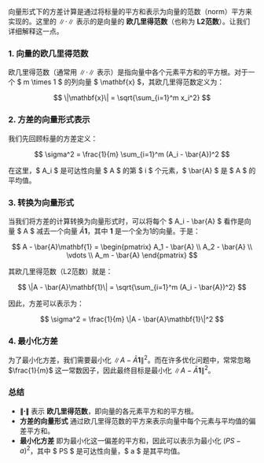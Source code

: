 向量形式下的方差计算是通过将标量的平方和表示为向量的范数（norm）平方来实现的。这里的 $\| \cdot \|$ 表示的是向量的 **欧几里得范数**（也称为 **L2范数**）。让我们详细解释这一点。

### 1. 向量的欧几里得范数
欧几里得范数（通常用 $\| \cdot \|$ 表示）是指向量中各个元素平方和的平方根。对于一个 $ m \times 1 $ 的列向量 $ \mathbf{x} $，其欧几里得范数定义为：

$$
\|\mathbf{x}\| = \sqrt{\sum_{i=1}^m x_i^2}
$$

### 2. 方差的向量形式表示
我们先回顾标量的方差定义：

$$
\sigma^2 = \frac{1}{m} \sum_{i=1}^m (A_i - \bar{A})^2
$$

在这里，$ A_i $ 是可达性向量 $ A $ 的第 $ i $ 个元素，$ \bar{A} $ 是 $ A $ 的平均值。

### 3. 转换为向量形式
当我们将方差的计算转换为向量形式时，可以将每个 $ A_i - \bar{A} $ 看作是向量 $ A $ 减去一个向量 $\bar{A}\mathbf{1}$，其中 $\mathbf{1}$ 是一个全为1的向量。于是：

$$
A - \bar{A}\mathbf{1} = \begin{pmatrix} A_1 - \bar{A} \\ A_2 - \bar{A} \\ \vdots \\ A_m - \bar{A} \end{pmatrix}
$$

其欧几里得范数（L2范数）就是：

$$
\|A - \bar{A}\mathbf{1}\| = \sqrt{\sum_{i=1}^m (A_i - \bar{A})^2}
$$

因此，方差可以表示为：

$$
\sigma^2 = \frac{1}{m} \|A - \bar{A}\mathbf{1}\|^2
$$

### 4. 最小化方差
为了最小化方差，我们需要最小化 $\|A - \bar{A}\mathbf{1}\|^2$。而在许多优化问题中，常常忽略 $\frac{1}{m}$ 这一常数因子，因此最终目标是最小化 $\|A - \bar{A}\mathbf{1}\|^2$。

### 总结
- **$\|\cdot\|$** 表示 **欧几里得范数**，即向量的各元素平方和的平方根。
- **方差的向量形式** 通过欧几里得范数的平方来表示向量中每个元素与平均值的偏差平方和。
- **最小化方差** 即为最小化这一偏差的平方和，因此可以表示为最小化 $(PS - a)^2$，其中 $ PS $ 是可达性向量，$ a $ 是其平均值。